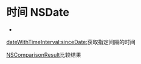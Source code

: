 # 时间 NSDate
-
[dateWithTimeInterval:sinceDate:](https://developer.apple.com/documentation/foundation/nsdate/1591578-datewithtimeinterval)获取指定间隔的时间

[NSComparisonResult](https://developer.apple.com/documentation/foundation/nscomparisonresult?language=objc)比较结果

